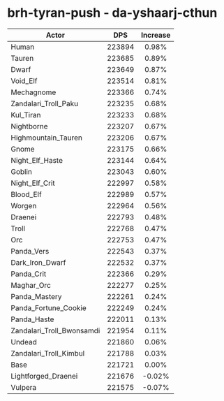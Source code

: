 # brh-tyran-push - da-yshaarj-cthun
| Actor | DPS | Increase |
|---|:---:|:---:|
|Human|223894|0.98%|
|Tauren|223685|0.89%|
|Dwarf|223649|0.87%|
|Void_Elf|223514|0.81%|
|Mechagnome|223366|0.74%|
|Zandalari_Troll_Paku|223235|0.68%|
|Kul_Tiran|223233|0.68%|
|Nightborne|223207|0.67%|
|Highmountain_Tauren|223206|0.67%|
|Gnome|223175|0.66%|
|Night_Elf_Haste|223144|0.64%|
|Goblin|223043|0.60%|
|Night_Elf_Crit|222997|0.58%|
|Blood_Elf|222989|0.57%|
|Worgen|222964|0.56%|
|Draenei|222793|0.48%|
|Troll|222768|0.47%|
|Orc|222753|0.47%|
|Panda_Vers|222543|0.37%|
|Dark_Iron_Dwarf|222532|0.37%|
|Panda_Crit|222366|0.29%|
|Maghar_Orc|222277|0.25%|
|Panda_Mastery|222261|0.24%|
|Panda_Fortune_Cookie|222249|0.24%|
|Panda_Haste|222011|0.13%|
|Zandalari_Troll_Bwonsamdi|221954|0.11%|
|Undead|221860|0.06%|
|Zandalari_Troll_Kimbul|221788|0.03%|
|Base|221721|0.00%|
|Lightforged_Draenei|221676|-0.02%|
|Vulpera|221575|-0.07%|
